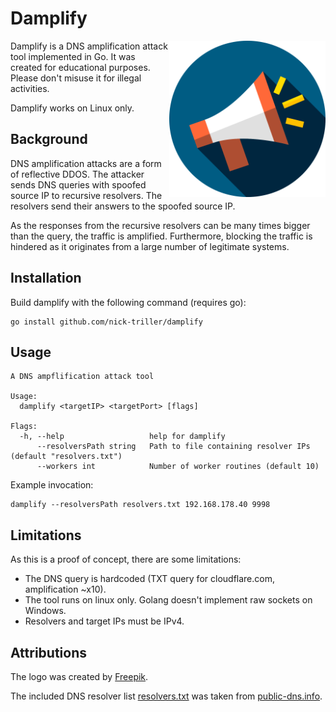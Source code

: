 # Damplify

<img src="./img/shout.svg" align="right" width="250">

Damplify is a DNS amplification attack tool implemented in Go. 
It was created for educational purposes. 
Please don't misuse it for illegal activities.

Damplify works on Linux only.

## Background

DNS amplification attacks are a form of reflective DDOS. 
The attacker sends DNS queries with spoofed source IP to recursive resolvers. 
The resolvers send their answers to the spoofed source IP.

As the responses from the recursive resolvers can be many times bigger than the query, the traffic 
is amplified. 
Furthermore, blocking the traffic is hindered as it originates from a large number of legitimate systems.

## Installation

Build damplify with the following command (requires go):
```
go install github.com/nick-triller/damplify
```

## Usage

```
A DNS ampflification attack tool

Usage:
  damplify <targetIP> <targetPort> [flags]

Flags:
  -h, --help                   help for damplify
      --resolversPath string   Path to file containing resolver IPs (default "resolvers.txt")
      --workers int            Number of worker routines (default 10)
```

Example invocation:
```
damplify --resolversPath resolvers.txt 192.168.178.40 9998
```

## Limitations

As this is a proof of concept, there are some limitations:
- The DNS query is hardcoded (TXT query for cloudflare.com, amplification ~x10).
- The tool runs on linux only. Golang doesn't implement raw sockets on Windows.
- Resolvers and target IPs must be IPv4.

## Attributions

The logo was created by [Freepik](https://www.flaticon.com/authors/freepik).

The included DNS resolver list [resolvers.txt](./resolvers.txt) was taken
from [public-dns.info](https://public-dns.info/).
